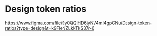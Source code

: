 # Design token ratios

https://www.figma.com/file/9y0QQlHD6jyNV4mI4gpCNu/Design-token-ratios?type=design&t=k9FleNZLkkTkS37r-6
